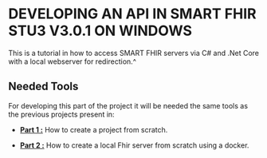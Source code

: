# DEVELOPING AN API IN SMART FHIR STU3 V3.0.1 ON WINDOWS

This is a tutorial in how to access SMART FHIR servers via C# and .Net Core with a local webserver for redirection.^

## Needed Tools
For developing this part of the project it will be needed the same tools as the previous projects present in:

- [**Part 1 :**](https://github.com/orlandonss/HL7-FHIR)
How to create a project from scratch.

- [**Part 2 :**](https://github.com/orlandonss/HL7-FHIR-2)
How to create a local Fhir server  from scratch using a docker.





